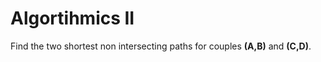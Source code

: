 Algortihmics II
==

Find the two shortest non intersecting paths for couples **(A,B)** and **(C,D)**.